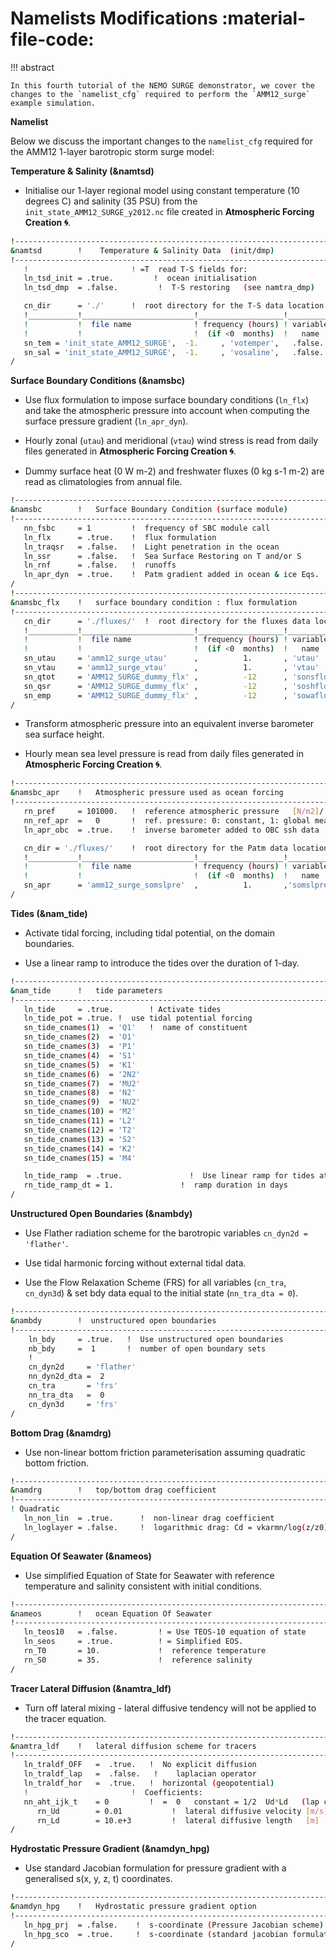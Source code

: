 # **Namelists Modifications :material-file-code:**

!!! abstract

    In this fourth tutorial of the NEMO SURGE demonstrator, we cover the changes to the `namelist_cfg` required to perform the `AMM12_surge` example simulation.

**Namelist**

Below we discuss the important changes to the `namelist_cfg` required for the AMM12 1-layer barotropic storm surge model:

**Temperature & Salinity (&namtsd)**

* Initialise our 1-layer regional model using constant temperature (10 degrees C) and salinity (35 PSU) from the `init_state_AMM12_SURGE_y2012.nc` file created in **Atmospheric Forcing Creation :cyclone:**.

```sh
!-----------------------------------------------------------------------
&namtsd        !    Temperature & Salinity Data  (init/dmp)             (default: OFF)
!-----------------------------------------------------------------------
   !                       ! =T  read T-S fields for:
   ln_tsd_init = .true.         !  ocean initialisation
   ln_tsd_dmp  = .false.         !  T-S restoring   (see namtra_dmp)

   cn_dir      = './'      !  root directory for the T-S data location
   !___________!_________________________!___________________!___________!_____________!________!___________!__________________!__________!_______________!
   !           !  file name              ! frequency (hours) ! variable  ! time interp.!  clim  ! 'yearly'/ ! weights filename ! rotation ! land/sea mask !
   !           !                         !  (if <0  months)  !   name    !   (logical) !  (T/F) ! 'monthly' !                  ! pairing  !    filename   !
   sn_tem = 'init_state_AMM12_SURGE',  -1.     , 'votemper',   .false.    , .false. , 'yearly'  ,    ''            ,    ''    ,    ''
   sn_sal = 'init_state_AMM12_SURGE',  -1.     , 'vosaline',   .false.    , .false. , 'yearly'  ,    ''            ,    ''    ,    ''
/
```

**Surface Boundary Conditions (&namsbc)**

* Use flux formulation to impose surface boundary conditions (`ln_flx`) and take the atmospheric pressure into account when
computing the surface pressure gradient (`ln_apr_dyn`). 

* Hourly zonal (`utau`) and meridional (`vtau`) wind stress is read from daily files generated in **Atmospheric Forcing Creation :cyclone:**.

* Dummy surface heat (0 W m-2) and freshwater fluxes (0 kg s-1 m-2) are read as climatologies from annual file.

```sh
!-----------------------------------------------------------------------
&namsbc        !   Surface Boundary Condition (surface module)          (default: NO selection)
!-----------------------------------------------------------------------
   nn_fsbc     = 1         !  frequency of SBC module call
   ln_flx      = .true.    !  flux formulation                          (T => fill namsbc_flx)
   ln_traqsr   = .false.   !  Light penetration in the ocean            (T => fill namtra_qsr)
   ln_ssr      = .false.   !  Sea Surface Restoring on T and/or S       (T => fill namsbc_ssr)
   ln_rnf      = .false.   !  runoffs                                   (T => fill namsbc_rnf)
   ln_apr_dyn  = .true.    !  Patm gradient added in ocean & ice Eqs.   (T => fill namsbc_apr )
/
!-----------------------------------------------------------------------
&namsbc_flx    !   surface boundary condition : flux formulation
!-----------------------------------------------------------------------
   cn_dir      = './fluxes/'  !  root directory for the fluxes data location
   !___________!_________________________!___________________!___________!_____________!________!___________!__________________!__________!_______________!
   !           !  file name              ! frequency (hours) ! variable  ! time interp.!  clim  ! 'yearly'/ ! weights filename ! rotation ! land/sea mask !
   !           !                         !  (if <0  months)  !   name    !   (logical) !  (T/F) ! 'monthly' !                  ! pairing  !    filename   !
   sn_utau     = 'amm12_surge_utau'      ,          1.       , 'utau'    ,  .true.     , .false., 'daily'   ,  ''              ,  ''      , ''
   sn_vtau     = 'amm12_surge_vtau'      ,          1.       , 'vtau'    ,  .true.     , .false., 'daily'   ,  ''              ,  ''      , ''
   sn_qtot     = 'AMM12_SURGE_dummy_flx' ,          -12      , 'sonsfldo',  .false.    , .true. , 'yearly'   ,  ''              ,  ''      , ''
   sn_qsr      = 'AMM12_SURGE_dummy_flx' ,          -12      , 'soshfldo',  .false.    , .true. , 'yearly'   ,  ''              ,  ''      , ''
   sn_emp      = 'AMM12_SURGE_dummy_flx' ,          -12      , 'sowafldo',  .false.    , .true. , 'yearly'   ,  ''              ,  ''      , ''
/
```

* Transform atmospheric pressure into an equivalent inverse barometer sea surface height.

* Hourly mean sea level pressure is read from daily files generated in **Atmospheric Forcing Creation :cyclone:**.

```sh
!-----------------------------------------------------------------------
&namsbc_apr    !   Atmospheric pressure used as ocean forcing           (ln_apr_dyn =T)
!-----------------------------------------------------------------------
   rn_pref     = 101000.   !  reference atmospheric pressure   [N/m2]/
   nn_ref_apr  =   0       !  ref. pressure: 0: constant, 1: global mean or 2: read in a file
   ln_apr_obc  = .true.    !  inverse barometer added to OBC ssh data

   cn_dir = './fluxes/'    !  root directory for the Patm data location
   !___________!_________________________!___________________!___________!_____________!________!___________!__________________!__________!_______________!
   !           !  file name              ! frequency (hours) ! variable  ! time interp.!  clim  ! 'yearly'/ ! weights filename ! rotation ! land/sea mask !
   !           !                         !  (if <0  months)  !   name    !   (logical) !  (T/F) ! 'monthly' !                  ! pairing  !    filename   !
   sn_apr      = 'amm12_surge_somslpre'  ,          1.       ,'somslpre' ,   .true.    , .false., 'daily'  ,    ''            ,    ''    ,      ''
/
```

**Tides (&nam_tide)**

* Activate tidal forcing, including tidal potential, on the domain boundaries.

* Use a linear ramp to introduce the tides over the duration of 1-day.

```sh
!-----------------------------------------------------------------------
&nam_tide      !   tide parameters                                      (default: OFF)
!-----------------------------------------------------------------------
   ln_tide     = .true.        ! Activate tides
   ln_tide_pot = .true. !  use tidal potential forcing
   sn_tide_cnames(1)  = 'Q1'   !  name of constituent
   sn_tide_cnames(2)  = 'O1'
   sn_tide_cnames(3)  = 'P1'
   sn_tide_cnames(4)  = 'S1'
   sn_tide_cnames(5)  = 'K1'
   sn_tide_cnames(6)  = '2N2'
   sn_tide_cnames(7)  = 'MU2'
   sn_tide_cnames(8)  = 'N2'
   sn_tide_cnames(9)  = 'NU2'
   sn_tide_cnames(10) = 'M2'
   sn_tide_cnames(11) = 'L2'
   sn_tide_cnames(12) = 'T2'
   sn_tide_cnames(13) = 'S2'
   sn_tide_cnames(14) = 'K2'
   sn_tide_cnames(15) = 'M4'

   ln_tide_ramp  = .true.               !  Use linear ramp for tides at startup
   rn_tide_ramp_dt = 1.               !  ramp duration in days
/
```

**Unstructured Open Boundaries (&nambdy)**

* Use Flather radiation scheme for the barotropic variables `cn_dyn2d = 'flather'`.

* Use tidal harmonic forcing without external tidal data.

* Use the Flow Relaxation Scheme (FRS) for all variables (`cn_tra`, `cn_dyn3d`) & set bdy data equal to the initial state (`nn_tra_dta = 0`).

```sh
!-----------------------------------------------------------------------
&nambdy        !  unstructured open boundaries                          (default: OFF)
!-----------------------------------------------------------------------
    ln_bdy     = .true.   !  Use unstructured open boundaries
    nb_bdy     =  1       !  number of open boundary sets
    !
    cn_dyn2d     = 'flather'
    nn_dyn2d_dta =  2
    cn_tra       = 'frs'
    nn_tra_dta   =  0 
    cn_dyn3d     = 'frs' 
/
```

**Bottom Drag (&namdrg)**

* Use non-linear bottom friction parameterisation assuming quadratic bottom friction.

```sh
!-----------------------------------------------------------------------
&namdrg        !   top/bottom drag coefficient                          (default: NO selection)
!-----------------------------------------------------------------------
! Quadratic
   ln_non_lin  = .true.      !  non-linear drag coefficient
   ln_loglayer = .false.     !  logarithmic drag: Cd = vkarmn/log(z/z0) |U|
/
```

**Equation Of Seawater (&nameos)**

* Use simplified Equation of State for Seawater with reference temperature and salinity consistent with initial conditions.

```sh
!-----------------------------------------------------------------------
&nameos        !   ocean Equation Of Seawater                           (default: NO selection)
!-----------------------------------------------------------------------
   ln_teos10   = .false.         ! = Use TEOS-10 equation of state
   ln_seos     = .true.          ! = Simplified EOS.
   rn_T0       = 10.             !  reference temperature
   rn_S0       = 35.             !  reference salinity
/
```

**Tracer Lateral Diffusion (&namtra_ldf)**

* Turn off lateral mixing - lateral diffusive tendency will not be applied to the tracer equation.

```sh
!-----------------------------------------------------------------------
&namtra_ldf    !   lateral diffusion scheme for tracers                 (default: NO selection)
!-----------------------------------------------------------------------
   ln_traldf_OFF   =  .true.   !  No explicit diffusion
   ln_traldf_lap   =  .false.   !    laplacian operator
   ln_traldf_hor   =  .true.   !  horizontal (geopotential)
   !                       !  Coefficients:
   nn_aht_ijk_t    = 0         !  =  0   constant = 1/2  Ud*Ld   (lap case) 
      rn_Ud        = 0.01           !  lateral diffusive velocity [m/s] (nn_aht_ijk_t= 0, 10, 20, 30)
      rn_Ld        = 10.e+3         !  lateral diffusive length   [m]   (nn_aht_ijk_t= 0, 10)
/
```

**Hydrostatic Pressure Gradient (&namdyn_hpg)**

* Use standard Jacobian formulation for pressure gradient with a generalised s(x, y, z, t) coordinates.

```sh
!-----------------------------------------------------------------------
&namdyn_hpg    !   Hydrostatic pressure gradient option                 (default: NO selection)
!-----------------------------------------------------------------------
   ln_hpg_prj  = .false.    !  s-coordinate (Pressure Jacobian scheme)
   ln_hpg_sco  = .true.     !  s-coordinate (standard jacobian formulation)
/
```
